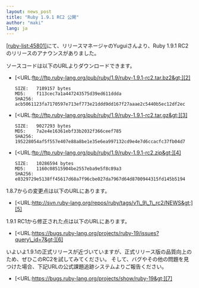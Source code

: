 ```yaml
---
layout: news_post
title: "Ruby 1.9.1 RC2 公開"
author: "maki"
lang: ja
---
```


[\[ruby-list:45801\]][1]にて、リリースマネージャのYuguiさんより、Ruby 1.9.1
RC2のリリースのアナウンスがありました。

ソースコードは以下のURLよりダウンロードできます。

* [&lt;URL:ftp://ftp.ruby-lang.org/pub/ruby/1.9/ruby-1.9.1-rc2.tar.bz2&gt;][2]

      SIZE:   7189157 bytes
      MD5:    f113cec7a1a447243575d39ed611ddda
      SHA256: acb5061123fa7170597e713ef773e21ddd9dd167f27aaae2c5440b5ec12df2ec

* [&lt;URL:ftp://ftp.ruby-lang.org/pub/ruby/1.9/ruby-1.9.1-rc2.tar.gz&gt;][3]

      SIZE:   9027293 bytes
      MD5:    7a2e4e16361ebf33b2032f366ceef785
      SHA256: 195228054af5f557e407e88a8be1e35e6ea997132cd9e4e7d6ccacfc37fb04d7

* [&lt;URL:ftp://ftp.ruby-lang.org/pub/ruby/1.9/ruby-1.9.1-rc2.zip&gt;][4]

      SIZE:   10286594 bytes
      MD5:    1160c08515904be2557eba9e5f8c89a3
      SHA256: e8329729e5138ff45617d68a7f96cbe027da7967d64d8700944315fd145b5194

1\.8.7からの変更点は以下のURLにあります。

* [&lt;URL:http://svn.ruby-lang.org/repos/ruby/tags/v1\_9\_1\_rc2/NEWS&gt;][5]

1\.9.1 RC1から修正された点は以下のURLにあります。

* [&lt;URL:https://bugs.ruby-lang.org/projects/ruby-19/issues?query\_id=7&gt;][6]

いよいよ1.9.1の正式リリースが近づいていますが、正式リリース版の品質向上のため、ぜひこのRC2を試してみてください。
そして、バグやその他の問題を見つけた場合、下記URLの公式課題追跡システムよりご報告ください。

* [&lt;URL:https://bugs.ruby-lang.org/projects/show/ruby-19&gt;][7]



[1]: http://blade.nagaokaut.ac.jp/cgi-bin/scat.rb/ruby/ruby-list/45801
[2]: ftp://ftp.ruby-lang.org/pub/ruby/1.9/ruby-1.9.1-rc2.tar.bz2
[3]: ftp://ftp.ruby-lang.org/pub/ruby/1.9/ruby-1.9.1-rc2.tar.gz
[4]: ftp://ftp.ruby-lang.org/pub/ruby/1.9/ruby-1.9.1-rc2.zip
[5]: http://svn.ruby-lang.org/repos/ruby/tags/v1_9_1_rc2/NEWS
[6]: https://bugs.ruby-lang.org/projects/ruby-19/issues?query_id=7
[7]: https://bugs.ruby-lang.org/projects/show/ruby-19
